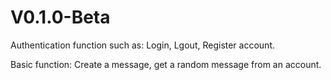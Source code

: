 # V0.1.0-Beta
<p>Authentication function such as: Login, Lgout, Register account.<p>
<p>Basic function: Create a message, get a random message from an account.<p>
